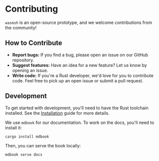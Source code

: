 # Contributing

`wasmsh` is an open-source prototype, and we welcome contributions from the community!

## How to Contribute

- **Report bugs:** If you find a bug, please open an issue on our GitHub repository.
- **Suggest features:** Have an idea for a new feature? Let us know by opening an issue.
- **Write code:** If you're a Rust developer, we'd love for you to contribute code. Feel free to pick up an open issue or submit a pull request.

## Development

To get started with development, you'll need to have the Rust toolchain installed. See the [Installation](installation.md) guide for more details.

We use `mdbook` for our documentation. To work on the docs, you'll need to install it:
```sh
cargo install mdbook
```
Then, you can serve the book locally:
```sh
mdbook serve docs
```